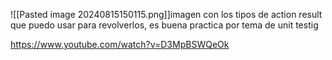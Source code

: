 ![[Pasted image 20240815150115.png]]imagen con los tipos de action result que puedo usar para revolverlos, es buena practica por tema de unit testig

https://www.youtube.com/watch?v=D3MpBSWQeOk